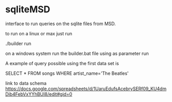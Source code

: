 sqliteMSD
=========

interface to run queries on the sqlite files from MSD.


to run on a linux or max just run

./builder run

on a windows system
run the builder.bat file using as parameter run


A example of query possible using the first data set is

SELECT * FROM songs WHERE artist_name='The Beatles'


link to data schema https://docs.google.com/spreadsheets/d/1UaruEdufsAcebrySERf09_KU4dmDib4FebVxYYhBUI8/edit#gid=0
